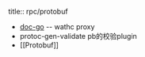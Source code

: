 title:: rpc/protobuf

- [doc-go]([https://chai2010.gitbooks.io/advanced-go-programming-book/content/ch4-rpc/readme.html](https://www.jishuchi.com/read/GO/693))  -- wathc proxy
- protoc-gen-validate    pb的校验plugin
- [[Protobuf]]